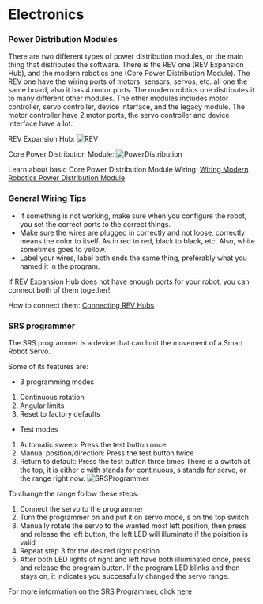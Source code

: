 # **Electronics**
### Power Distribution Modules
There are two different types of power distribution modules, or the main thing that distributes the software.
There is the REV one (REV Expansion Hub), and the modern robotics one (Core Power Distribution Module).
The REV one have the wiring ports of motors, sensors, servos, etc. all one the same board, also it has 4 motor ports.
The modern robtics one distributes it to many different other modules.
The other modules includes motor controller, servo controller, device interface, and the legacy module.
The motor controller have 2 motor ports, the servo controller and device interface have a lot.

REV Expansion Hub:
![REV](https://raw.githubusercontent.com/ftccats/ftccats.github.io/master/REVHub.png)

Core Power Distribution Module:
![PowerDistribution](https://raw.githubusercontent.com/ftccats/ftccats.github.io/master/CorePowerDistribution.png)

Learn about basic Core Power Distribution Module Wiring:
[Wiring Modern Robotics Power Distribution Module](https://www.youtube.com/watch?v=lbeAefQTZXQ)

### General Wiring Tips
* If something is not working, make sure when you configure the robot, you set the correct ports to the correct things.
* Make sure the wires are plugged in correctly and not loose, correctly means the color to itself. As in red to red, black to black, etc. Also, white sometimes goes to yellow.
* Label your wires, label both ends the same thing, preferably what you named it in the program.

If REV Expansion Hub does not have enough ports for your robot, you can connect both of them together!

How to connect them:
[Connecting REV Hubs](https://www.youtube.com/watch?v=7rbLDden-Rs)

### SRS programmer
The SRS programmer is a device that can limit the movement of a Smart Robot Servo.

Some of its features are:
* 3 programming modes
1. Continuous rotation
2. Angular limits
3. Reset to factory defaults
* Test modes
1. Automatic sweep:  Press the test button once
2. Manual position/direction: Press the test button twice
3. Return to default: Press the test button three times
There is a switch at the top, it is either c with stands for continuous, s stands for servo, or the range right now.
![SRSProgrammer](https://raw.githubusercontent.com/ftccats/ftccats.github.io/master/SRSProgrammer.jpeg)

To change the range follow these steps:
1. Connect the servo to the programmer
2. Turn the programmer on and put it on servo mode, s on the top switch
3. Manually rotate the servo to the wanted most left position, then press and release the left button, the left LED will illuminate if the poisition is valid
4. Repeat step 3 for the desired right position
5. After both LED lights of right and left have both illuminated once, press and release the program button. If the program LED blinks and then stays on, it indicates you successfully changed the servo range.

For more information on the SRS Programmer, click [here](http://www.revrobotics.com/content/docs/REV-31-1108-UM.pdf)
